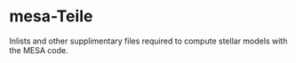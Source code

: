 # mesa-Teile
Inlists and other supplimentary files required to compute stellar models with the MESA code.
